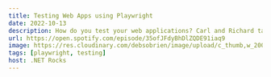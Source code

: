 ```yaml
---
title: Testing Web Apps using Playwright
date: 2022-10-13
description: How do you test your web applications? Carl and Richard talk to Debbie O'Brien about Playwright, Microsoft's new open-source web application testing tool. Playwright lets you build tests in an array of languages, platforms, and browsers. Debbie talks about how you can build atomic tests that will survive new versions, and test independently of other features. And when tests fail, Playwright generates a PWA of the test run showing exactly where the test fails!
url: https://open.spotify.com/episode/35ofJFdyBhDlZQDE91iaq9
image: https://res.cloudinary.com/debsobrien/image/upload/c_thumb,w_200/v1633724388/debbie.codes/podcasts/dotnet-rocks_ui02cg
tags: [playwright, testing]
host: .NET Rocks
---
```

